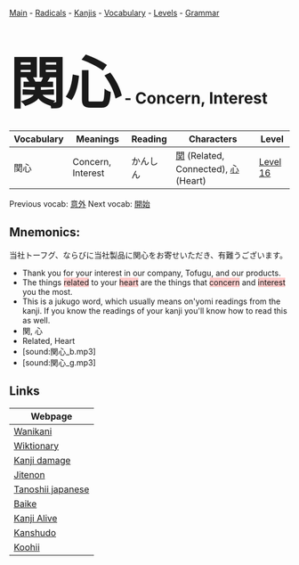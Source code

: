 <style> bigfont {font-size: 100px}</style>
[Main](../README.md) -
[Radicals](../radicals.md) -
[Kanjis](../kanjis.md) -
[Vocabulary](../vocabulary.md) -
[Levels](../levels.md) -
[Grammar](../grammar.md)
# <bigfont> 関心</bigfont> - Concern, Interest 

| Vocabulary | Meanings | Reading | Characters | Level |
| --- | --- | --- | --- | --- |
| 関心 | Concern, Interest | かんしん |  [関](../kanjis/関.md) (Related, Connected), [心](../kanjis/心.md) (Heart) | [Level 16](../levels/wk_level16.md) |

Previous vocab: [意外](意外.md) Next vocab: [開始](開始.md) 

## Mnemonics:
当社トーフグ、ならびに当社製品に関心をお寄せいただき、有難うございます。
* Thank you for your interest in our company, Tofugu, and our products.
* The things <span style="background-color:#ffcccb"> related</span> to your <span style="background-color:#ffcccb"> heart</span> are the things that <span style="background-color:#ffcccb"> concern</span> and <span style="background-color:#ffcccb"> interest</span> you the most.
* This is a jukugo word, which usually means on'yomi readings from the kanji. If you know the readings of your kanji you'll know how to read this as well.
* 関, 心
* Related, Heart
* [sound:関心_b.mp3]
* [sound:関心_g.mp3]


## Links 

| Webpage |
| --- |
| [Wanikani          ](https://www.wanikani.com/kanji/関心) |
| [Wiktionary        ](https://en.wiktionary.org/wiki/関心) |
| [Kanji damage      ](http://www.kanjidamage.com/kanji/search?utf8=✓&q=関心) |
| [Jitenon           ](https://jitenon.com/kanji/関心) |
| [Tanoshii japanese ](https://www.tanoshiijapanese.com/dictionary/kanji.cfm?k=関心) |
| [Baike             ](https://baike.baidu.com/item/関心) |
| [Kanji Alive       ](https://app.kanjialive.com/関心) |
| [Kanshudo          ](https://www.kanshudo.com/searchmn?q=関心) |
| [Koohii            ](https://kanji.koohii.com/study/kanji/関心) |
